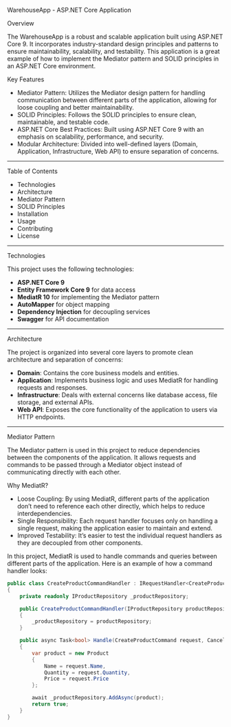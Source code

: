 WarehouseApp - ASP.NET Core Application

Overview

The WarehouseApp is a robust and scalable application built using ASP.NET Core 9. It incorporates industry-standard design principles and patterns to ensure maintainability, scalability, and testability. This application is a great example of how to implement the Mediator pattern and SOLID principles in an ASP.NET Core environment.

Key Features
- Mediator Pattern: Utilizes the Mediator design pattern for handling communication between different parts of the application, allowing for loose coupling and better maintainability.
- SOLID Principles: Follows the SOLID principles to ensure clean, maintainable, and testable code.
- ASP.NET Core Best Practices: Built using ASP.NET Core 9 with an emphasis on scalability, performance, and security.
- Modular Architecture: Divided into well-defined layers (Domain, Application, Infrastructure, Web API) to ensure separation of concerns.

---

Table of Contents

- Technologies
- Architecture
- Mediator Pattern
- SOLID Principles
- Installation
- Usage
- Contributing
- License

---

Technologies

This project uses the following technologies:
- **ASP.NET Core 9**
- **Entity Framework Core 9** for data access
- **MediatR 10** for implementing the Mediator pattern
- **AutoMapper** for object mapping
- **Dependency Injection** for decoupling services
- **Swagger** for API documentation

---

Architecture

The project is organized into several core layers to promote clean architecture and separation of concerns:
- **Domain**: Contains the core business models and entities.
- **Application**: Implements business logic and uses MediatR for handling requests and responses.
- **Infrastructure**: Deals with external concerns like database access, file storage, and external APIs.
- **Web API**: Exposes the core functionality of the application to users via HTTP endpoints.

---

Mediator Pattern

The Mediator pattern is used in this project to reduce dependencies between the components of the application. It allows requests and commands to be passed through a Mediator object instead of communicating directly with each other.

Why MediatR?
- Loose Coupling: By using MediatR, different parts of the application don’t need to reference each other directly, which helps to reduce interdependencies.
- Single Responsibility: Each request handler focuses only on handling a single request, making the application easier to maintain and extend.
- Improved Testability: It’s easier to test the individual request handlers as they are decoupled from other components.

In this project, MediatR is used to handle commands and queries between different parts of the application. Here is an example of how a command handler looks:

```csharp
public class CreateProductCommandHandler : IRequestHandler<CreateProductCommand, bool>
{
    private readonly IProductRepository _productRepository;

    public CreateProductCommandHandler(IProductRepository productRepository)
    {
        _productRepository = productRepository;
    }

    public async Task<bool> Handle(CreateProductCommand request, CancellationToken cancellationToken)
    {
        var product = new Product
        {
            Name = request.Name,
            Quantity = request.Quantity,
            Price = request.Price
        };

        await _productRepository.AddAsync(product);
        return true;
    }
}
